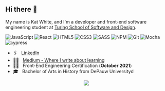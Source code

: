 ## Hi there 👋
<!-- 
![LinkedIn](https://img.shields.io/badge/linkedin-%230077B5.svg?style=for-the-badge&logo=linkedin&logoColor=white)
![Slack](https://img.shields.io/badge/Slack-4A154B?style=for-the-badge&logo=slack&logoColor=white)
![Medium](https://img.shields.io/badge/Medium-%23000000.svg?style=for-the-badge&logo=Medium&logoColor=white) -->

My name is Kat White, and I'm a developer and front-end software engineering student at [Turing School of Software and Design](https://github.com/turingschool). 


![JavaScript](https://img.shields.io/badge/javascript-%23323330.svg?style=for-the-badge&logo=javascript&logoColor=%23F7DF1E)
![React](https://img.shields.io/badge/react-%2320232a.svg?style=for-the-badge&logo=react&logoColor=%2361DAFB)
![HTML5](https://img.shields.io/badge/html5-%23E34F26.svg?style=for-the-badge&logo=html5&logoColor=white)
![CSS3](https://img.shields.io/badge/css3-%231572B6.svg?style=for-the-badge&logo=css3&logoColor=white)
![SASS](https://img.shields.io/badge/SASS-hotpink.svg?style=for-the-badge&logo=SASS&logoColor=white)
![NPM](https://img.shields.io/badge/NPM-%23000000.svg?style=for-the-badge&logo=npm&logoColor=white)
![Git](https://img.shields.io/badge/git-%23F05033.svg?style=for-the-badge&logo=git&logoColor=white)
![Mocha](https://img.shields.io/badge/-mocha-%238D6748?style=for-the-badge&logo=mocha&logoColor=white)
![cypress](https://img.shields.io/badge/-cypress-%23E5E5E5?style=for-the-badge&logo=cypress&logoColor=058a5e)

* 🖇 &nbsp; [LinkedIn](https://www.linkedin.com/in/kat-white-96326063/)
* ✍🏼 &nbsp; [Medium - Where I write about learning](https://k-atwhite.medium.com/)
* 👨‍💻 &nbsp; Front-End Engineering Certification (**October 2021**)
* 🎓 &nbsp; Bachelor of Arts in History from DePauw Universityd
<!-- * 🌱 I’m currently learning about... APIs!
* 👯 I’m looking to collaborate on... non-profit mapping and GIS projects -->
 

<!-- ![Postman](https://img.shields.io/badge/Postman-FF6C37?style=for-the-badge&logo=postman&logoColor=red)
![Heroku](https://img.shields.io/badge/heroku-%23430098.svg?style=for-the-badge&logo=heroku&logoColor=white)
![Webpack](https://img.shields.io/badge/webpack-%238DD6F9.svg?style=for-the-badge&logo=webpack&logoColor=black) -->


<!-- 
<a href="https://github.com/k-atwhite/k-atwhite">
  <img align="center" src="https://github-readme-stats.vercel.app/api/top-langs/?username=k-atwhite&hide=java,html,tex&title_color=ffffff&text_color=c9cacc&icon_color=2bbc8a&bg_color=1d1f21&langs_count=3" />
</a>
<a href="https://github.com/k-atwhite/k-atwhite">
  <img align="center" src="https://github-readme-stats.vercel.app/api?username=k-atwhite&show_icons=true&line_height=27&count_private=true&title_color=ffffff&text_color=c9cacc&icon_color=2bbc8a&bg_color=1d1f21" alt="Kat's GitHub Stats" />
</a>   -->



<p align="center"> 
  <img src="https://komarev.com/ghpvc/?username=k-atwhite&color=1f5936" />
</p>
